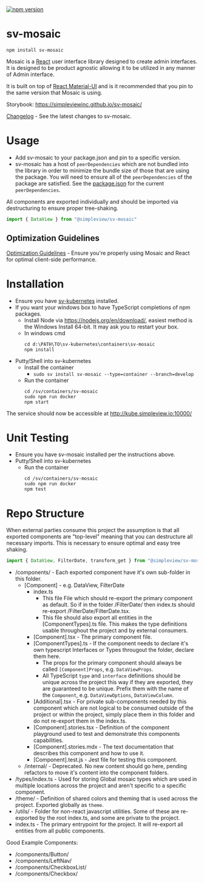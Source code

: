 [![npm version](https://badge.fury.io/js/%40simpleview%2Fsv-mosaic.svg)](https://badge.fury.io/js/%40simpleview%2Fsv-mosaic)

# sv-mosaic

```
npm install sv-mosaic
```

Mosaic is a [React](https://reactjs.org/) user interface library designed to create admin interfaces. It is designed to be product agnostic allowing it to be utilized in any manner of Admin interface.

It is built on top of [React Material-UI](https://material-ui.com/) and is it recommended that you pin to the same version that Mosaic is using.

Storybook: https://simpleviewinc.github.io/sv-mosaic/

[Changelog](changelog.md) - See the latest changes to sv-mosaic.

# Usage

* Add sv-mosaic to your package.json and pin to a specific version.
* sv-mosaic has a host of `peerDependencies` which are not bundled into the library in order to minimize the bundle size of those that are using the package. You will need to ensure all of the `peerDependencies` of the package are satisfied. See the [package.json](package.json) for the current `peerDependencies`.

All components are exported individually and should be imported via destructuring to ensure proper tree-shaking.

```js
import { DataView } from "@simpleview/sv-mosaic"
```

## Optimization Guidelines

[Optimization Guidelines](optimization.md) - Ensure you're properly using Mosaic and React for optimal client-side performance.

# Installation

* Ensure you have [sv-kubernetes](https://github.com/simpleviewinc/sv-kubernetes) installed.
* If you want your windows box to have TypeScript completions of npm packages.
	* Install Node via https://nodejs.org/en/download/, easiest method is the Windows Install 64-bit. It may ask you to restart your box.
	* In windows cmd
		```
		cd d:\PATH\TO\sv-kubernetes\containers\sv-mosaic
		npm install
		```
* Putty/Shell into sv-kubernetes
	* Install the container
		* `sudo sv install sv-mosaic --type=container --branch=develop`
	* Run the container
		```
		cd /sv/containers/sv-mosaic
		sudo npm run docker
		npm start
		```

The service should now be accessible at http://kube.simpleview.io:10000/

# Unit Testing

* Ensure you have sv-mosaic installed per the instructions above.
* Putty/Shell into sv-kubernetes
	* Run the container
		```
		cd /sv/containers/sv-mosaic
		sudo npm run docker
		npm test
		```

# Repo Structure

When external parties consume this project the assumption is that all exported components are "top-level" meaning that you can destructure all necessary imports. This is necessary to ensure optimal and easy tree shaking.

```js
import { DataView, FilterDate, transform_get } from "@simpleview/sv-mosaic";
```

* /components/ - Each exported component have it's own sub-folder in this folder.
	* [Component] - e.g. DataView, FilterDate
		* index.ts
			* This file File which should re-export the primary component as default. So if in the folder /FilterDate/ then index.ts should re-export /FilterDate/FilterDate.tsx.
			* This file should also export all entities in the [ComponentTypes].ts file. This makes the type definitions usable throughout the project and by external consumers.
		* [Component].tsx - The primary component file.
		* [ComponentTypes].ts - If the component needs to declare it's own typescript Interfaces or Types througout the folder, declare them here.
			* The props for the primary component should always be called `[Component]Props`, e.g. `DataViewProps`.
			* All TypeScript `type` and `interface` definitions should be unique across the project this way if they are exported, they are guaranteed to be unique. Prefix them with the name of the `Component`, e.g. `DataViewOptions`, `DataViewColumn`.
		* [Additional].tsx - For private sub-components needed by this component which are not logical to be consumed outside of the project or within the project, simply place them in this folder and do not re-export them in the index.ts.
		* [Component].stories.tsx - Definition of the component playground used to test and demonstrate this components capabilities.
		* [Component].stories.mdx - The text documentation that describes this component and how to use it.
		* [Component].test.js - Jest file for testing this component.
	* /internal/ - Deprecated. No new content should go here, pending refactors to move it's content into the component folders.
* /types/index.ts - Used for storing Global mosaic types which are used in multiple locations across the project and aren't specific to a specific component.
* /theme/ - Definition of shared colors and theming that is used across the project. Exported globally as `theme`.
* /utils/ - Folder for non-react javascript utilities. Some of these are re-exported by the root index.ts, and some are private to the project.
* index.ts - The primary entrypoint for the project. It will re-export all entities from all public components.

Good Example Components:

* /components/Button/
* /components/LeftNav/
* /components/CheckboxList/
* /components/Checkbox/